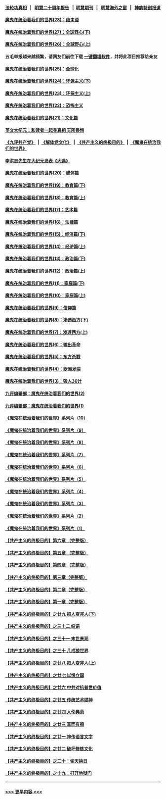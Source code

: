 #### [法轮功真相](https://github.com/gfw-breaker/truth/blob/master/README.md?t=0) &nbsp;&nbsp;|&nbsp;&nbsp; [明慧二十周年报告](https://github.com/gfw-breaker/mh-reports/blob/master/README.md?t=0) &nbsp;&nbsp;|&nbsp;&nbsp;[明慧期刊](https://github.com/gfw-breaker/mh-qikan) &nbsp;&nbsp;|&nbsp;&nbsp; [明慧海外之窗](https://github.com/gfw-breaker/mh-news/blob/master/README.md?t=0) &nbsp;&nbsp;|&nbsp;&nbsp; [神韵特别报道](https://github.com/gfw-breaker/mh-news/blob/master/shenyun.md?t=0)
#### [魔鬼在统治着我们的世界(28)：结束语](../pages/nsc422/n10936246.md?t=07041051) 
#### [魔鬼在统治着我们的世界(27)：全球野心(下)](../pages/nsc422/n10928319.md?t=07041051) 
#### [魔鬼在统治着我们的世界(26)：全球野心(上)](../pages/nsc422/n10900318.md?t=07041051) 
#### 五毛举报越来越频繁，请网友们前往下载 [一键翻墙软件](https://github.com/gfw-breaker/ssr-accounts)，并将此项目推荐给亲友
#### [魔鬼在统治着我们的世界(25)：全球化](../pages/nsc422/n10788205.md?t=07041051) 
#### [魔鬼在统治着我们的世界(24)：环保主义(下)](../pages/nsc422/n10695307.md?t=07041051) 
#### [魔鬼在统治着我们的世界(23)：环保主义(上)](../pages/nsc422/n10688613.md?t=07041051) 
#### [魔鬼在统治着我们的世界(22)：恐怖主义](../pages/nsc422/n10614727.md?t=07041051) 
#### [魔鬼在统治着我们的世界(21)：文化篇](../pages/nsc422/n10597706.md?t=07041051) 
#### [英文大纪元：和读者一起寻真相 无所畏惧](../pages/nsc422/n12542027.md?t=07041051) 
#### [《九评共产党》](https://github.com/begood0513/9ping.md/blob/master/README.md) &nbsp;|&nbsp; [《解体党文化》](../../../../jtdwh.md/blob/master/README.md)  &nbsp;|&nbsp; [《共产主义的终极目的》](../../../../gczydzjmd.md/blob/master/README.md) &nbsp;|&nbsp; [《魔鬼在统治我们的世界》](../../../../mgztzwmdsj.md/blob/master/README.md) 
#### [李洪志先生在大纪元发表《大选》](../pages/nsc422/n12534746.md?t=07041051) 
#### [魔鬼在统治着我们的世界(20)：媒体篇](../pages/nsc422/n10586579.md?t=07041051) 
#### [魔鬼在统治着我们的世界(19)：教育篇(下)](../pages/nsc422/n10564808.md?t=07041051) 
#### [魔鬼在统治着我们的世界(18)：教育篇(上)](../pages/nsc422/n10526970.md?t=07041051) 
#### [魔鬼在统治着我们的世界(17)：艺术篇](../pages/nsc422/n10499093.md?t=07041051) 
#### [魔鬼在统治着我们的世界(16)：法律篇](../pages/nsc422/n10485969.md?t=07041051) 
#### [魔鬼在统治着我们的世界(15)：经济篇(下)](../pages/nsc422/n10469975.md?t=07041051) 
#### [魔鬼在统治着我们的世界(14)：经济篇(上)](../pages/nsc422/n10457370.md?t=07041051) 
#### [魔鬼在统治着我们的世界(13)：政治篇(下)](../pages/nsc422/n10448270.md?t=07041051) 
#### [魔鬼在统治着我们的世界(12)：政治篇(上)](../pages/nsc422/n10444576.md?t=07041051) 
#### [魔鬼在统治着我们的世界(11)：家庭篇(下)](../pages/nsc422/n10440961.md?t=07041051) 
#### [魔鬼在统治着我们的世界(10)：家庭篇(上)](../pages/nsc422/n10435448.md?t=07041051) 
#### [魔鬼在统治着我们的世界(9)：信仰篇](../pages/nsc422/n10432159.md?t=07041051) 
#### [魔鬼在统治着我们的世界(8)：渗透西方(下)](../pages/nsc422/n10429603.md?t=07041051) 
#### [魔鬼在统治着我们的世界(7)：渗透西方(上)](../pages/nsc422/n10426013.md?t=07041051) 
#### [魔鬼在统治着我们的世界(6)：输出革命](../pages/nsc422/n10421536.md?t=07041051) 
#### [魔鬼在统治着我们的世界(5)：东方杀戮](../pages/nsc422/n10417707.md?t=07041051) 
#### [魔鬼在统治着我们的世界(4)：欧洲发端](../pages/nsc422/n10414890.md?t=07041051) 
#### [魔鬼在统治着我们的世界(3)：毁人36计](../pages/nsc422/n10411583.md?t=07041051) 
#### [九评编辑部：魔鬼在统治着我们的世界(2)](../pages/nsc422/n10410036.md?t=07041051) 
#### [九评编辑部：魔鬼在统治着我们的世界(1)](../pages/nsc422/n10406825.md?t=07041051) 
#### [《魔鬼在统治着我们的世界》系列片（10）](../pages/nsc422/n12292670.md?t=07041051) 
#### [《魔鬼在统治着我们的世界》系列片（9）](../pages/nsc422/n12290859.md?t=07041051) 
#### [《魔鬼在统治着我们的世界》系列片（8）](../pages/nsc422/n12287445.md?t=07041051) 
#### [《魔鬼在统治着我们的世界》系列片（7）](../pages/nsc422/n12283425.md?t=07041051) 
#### [《魔鬼在统治着我们的世界》系列片（6）](../pages/nsc422/n12282314.md?t=07041051) 
#### [《魔鬼在统治着我们的世界》系列片（5）](../pages/nsc422/n12281419.md?t=07041051) 
#### [《魔鬼在统治着我们的世界》系列片（4）](../pages/nsc422/n12274024.md?t=07041051) 
#### [《魔鬼在统治着我们的世界》系列片（3）](../pages/nsc422/n12271322.md?t=07041051) 
#### [《魔鬼在统治着我们的世界》系列片（2）](../pages/nsc422/n12269049.md?t=07041051) 
#### [《魔鬼在统治着我们的世界》系列片（1）](../pages/nsc422/n12267575.md?t=07041051) 
#### [【共产主义的终极目的】第六章 （完整版）](../pages/nsc422/n11428913.md?t=07041051) 
#### [【共产主义的终极目的】第五章 （完整版）](../pages/nsc422/n11428912.md?t=07041051) 
#### [【共产主义的终极目的】第四章 （完整版）](../pages/nsc422/n11428907.md?t=07041051) 
#### [【共产主义的终极目的】第三章（完整版）](../pages/nsc422/n11428848.md?t=07041051) 
#### [【共产主义的终极目的】第二章（完整版）](../pages/nsc422/n11428831.md?t=07041051) 
#### [【共产主义的终极目的】第一章（完整版）](../pages/nsc422/n11417651.md?t=07041051) 
#### [【共产主义的终极目的】之廿九 把人变非人(下)](../pages/nsc422/n11344140.md?t=07041051) 
#### [【共产主义的终极目的】之三十二 结语](../pages/nsc422/n11360535.md?t=07041051) 
#### [【共产主义的终极目的】之三十一 末世景观](../pages/nsc422/n11351129.md?t=07041051) 
#### [【共产主义的终极目的】之三十 几成狼世界](../pages/nsc422/n11348280.md?t=07041051) 
#### [【共产主义的终极目的】之廿八 把人变非人(上)](../pages/nsc422/n11340492.md?t=07041051) 
#### [【共产主义的终极目的】之廿七 以恨立国](../pages/nsc422/n11336944.md?t=07041051) 
#### [【共产主义的终极目的】之廿六 中共对抗普世价值](../pages/nsc422/n11324785.md?t=07041051) 
#### [【共产主义的终极目的】之廿五 传统艺术颂神](../pages/nsc422/n11296396.md?t=07041051) 
#### [【共产主义的终极目的】之廿四 人伦典范](../pages/nsc422/n11296397.md?t=07041051) 
#### [【共产主义的终极目的】之廿三 富而有德](../pages/nsc422/n11283598.md?t=07041051) 
#### [【共产主义的终极目的】之廿一 神传语言文字](../pages/nsc422/n11263265.md?t=07041051) 
#### [【共产主义的终极目的】之廿二 破坏修炼文化](../pages/nsc422/n11245728.md?t=07041051) 
#### [【共产主义的终极目的】之二十：偷天换日](../pages/nsc422/n11238846.md?t=07041051) 
#### [【共产主义的终极目的】之十九：打开地狱门](../pages/nsc422/n11206376.md?t=07041051) 

----
#### [ >>> 更早内容 <<< ](../indexes/nsc422-earlier.md)
